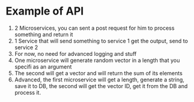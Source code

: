 # Example of API
1. 2 Microservices, you can sent a post request for him to process something and return it
2. 1 Service that will send something to service 1 get the output, send to service 2
3. For now, no need for advanced logging and stuff
4. One microservice will generate random vector in a length that you specifi as an argument
5. The second will get a vector and will return the sum of its elements
6. Advanced, the first microservice will get a length, generate a string, save it to DB, the second will get the vector ID, get it from the DB and process it.